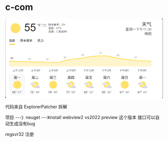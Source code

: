 ﻿# c-com




![image](https://github.com/msfm2018/ccom/blob/v1/weather.png)




 代码来自  ExplorerPatcher 拆解

项目 ---》neuget ---》install  webview2
vs2022 preview 这个版本 接口可以自动生成没有bug 


regsvr32 注册
